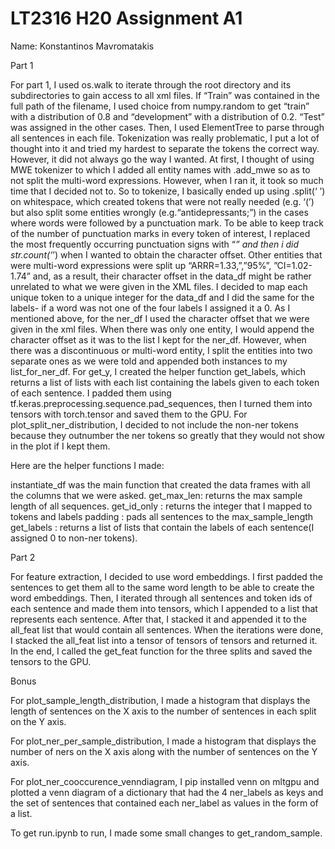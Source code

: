 # LT2316 H20 Assignment A1

Name: Konstantinos Mavromatakis

Part 1

For part 1, I used os.walk to iterate through the root directory and its subdirectories to gain access to all xml files. If “Train” was contained in the full path of the filename, I used choice from  numpy.random to get “train” with a distribution of 0.8 and “development” with a distribution of 0.2. “Test” was assigned in the other cases. Then, I used ElementTree to parse through all sentences in each file. Tokenization was really problematic, I put a lot of thought into it and tried my hardest to separate the tokens the correct way. However, it did not always go the way I wanted. At first, I thought of using MWE tokenizer to which I added all entity names with .add_mwe so as to not split the multi-word expressions. However, when I ran it, it took so much time that I decided not to.  So to tokenize, I basically ended up using .split(‘ ’) on whitespace, which created tokens that were not really needed (e.g. ‘(’) but also split some entities wrongly (e.g.“antidepressants;”) in the cases where words were followed by a punctuation mark. To be able to keep track of the number of punctuation marks in every token of interest, I replaced the most frequently occurring punctuation signs with “_” and then i did str.count(‘_’) when I wanted to obtain the character offset. Other entities that were multi-word expressions were split up  “ARRR=1.33,”,”95%”, ”CI=1.02-1.74” and, as a result, their character offset in the data_df  might be rather unrelated to what we were given in the XML files. I decided to map each unique token to a unique integer for the data_df and I did the same for the labels- if a word was not one of the four labels I assigned it a 0. As I mentioned above, for the ner_df  I used the character offset that we were given in the xml files. When there was only one entity, I would append the character offset as it was to the list I kept for the ner_df. However, when there was a discontinuous or multi-word entity, I split the entities into two separate ones as we were told and appended both instances to my list_for_ner_df.
For get_y, I created the helper function get_labels, which returns a list of lists with each list containing the labels given to each token of each sentence. I padded them using tf.keras.preprocessing.sequence.pad_sequences, then I turned them into tensors with torch.tensor and saved them to the GPU.
For plot_split_ner_distribution, I decided to not include the non-ner tokens because they outnumber the ner tokens so greatly that they would not show in the plot if I kept them.

Here are the helper functions I made:

instantiate_df was the main function that created the data frames with all the columns that we were asked.
get_max_len: returns the max sample length of all sequences.
get_id_only : returns the integer that I mapped to tokens and labels
padding : pads all sentences to the max_sample_length
get_labels : returns a list of lists that contain the labels of each sentence(I assigned 0 to non-ner tokens).


Part 2

For feature extraction, I decided to use word embeddings. I first padded the sentences to get them all to the same word length to be able to create the word embeddings. Then, I iterated through all sentences and token ids of each sentence and made them into tensors, which I appended to a list that represents each sentence. After that, I stacked it and appended it to the all_feat list that would contain all sentences. When the iterations were done, I stacked the all_feat list into a tensor of tensors of tensors and returned it. In the end, I called the get_feat function for the three splits and saved the tensors to the GPU.

Bonus

For plot_sample_length_distribution, I made a histogram that displays the length of sentences on the X axis to the number of sentences in each split on the Y axis.

For plot_ner_per_sample_distribution, I made  a histogram that displays the number of ners on the X axis along with the number of sentences on the Y axis.

For plot_ner_cooccurence_venndiagram, I pip installed venn on mltgpu and plotted a venn diagram of  a dictionary that had the 4 ner_labels as keys and the set of sentences that contained each ner_label as values in the form of a list.

To get run.ipynb to run, I made some small changes to get_random_sample.

